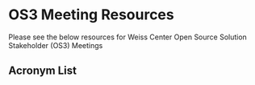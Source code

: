 # OS3 Meeting Resources
Please see the below resources for Weiss Center Open Source Solution Stakeholder (OS3) Meetings

## Acronym List
